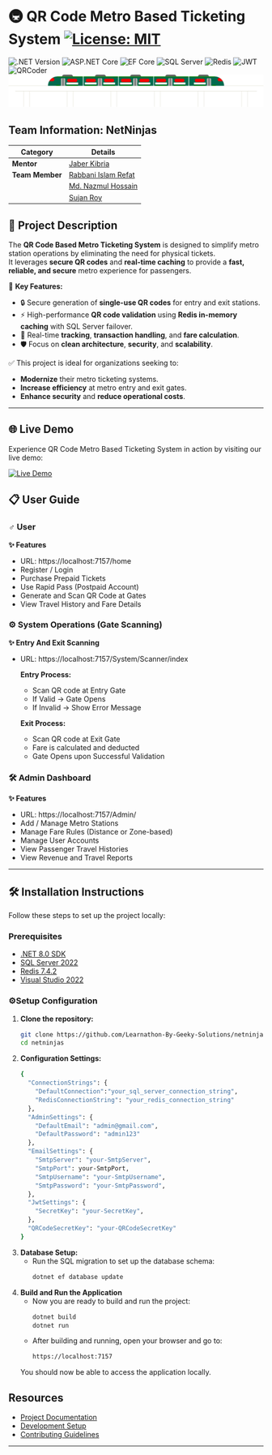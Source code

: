 # 🚇 QR Code Metro Based Ticketing System [![License: MIT](https://img.shields.io/badge/License-MIT-green.svg)](LICENSE)

![.NET Version](https://img.shields.io/badge/.NET-8.0-%23512bd4) 
![ASP.NET Core](https://img.shields.io/badge/ASP.NET_Core-9.0-%23642DE4) 
![EF Core](https://img.shields.io/badge/EF_Core-8.0-%23d6522b) 
![SQL Server](https://img.shields.io/badge/SQL_Server-2022-%23CC2927) 
![Redis](https://img.shields.io/badge/Redis-%23DD0031.svg?logo=redis&logoColor=white) 
![JWT](https://img.shields.io/badge/JWT-Auth-%23000000?logo=jsonwebtokens) 
![QRCoder](https://img.shields.io/badge/QR_Code-Generator-%23000000?logo=qrcode)
![Alt text](docs/Images/train-anim1.svg)

## Team Information: NetNinjas

| Category        | Details                                               |
|-----------------|-------------------------------------------------------|
| **Mentor**      | [Jaber Kibria](https://github.com/mhsjaber)           |
| **Team Member** | [Rabbani Islam Refat](https://github.com/refat75)     |
|                 | [Md. Nazmul Hossain](https://github.com/nazmulhossin) |
|                 | [Sujan Roy](https://github.com/sujan-roy24)           |

## 📄 Project Description

The **QR Code Based Metro Ticketing System** is designed to simplify metro station operations by eliminating the need for physical tickets.  
It leverages **secure QR codes** and **real-time caching** to provide a **fast, reliable, and secure** metro experience for passengers.

🔹 **Key Features:**
- 🔒 Secure generation of **single-use QR codes** for entry and exit stations.
- ⚡ High-performance **QR code validation** using **Redis in-memory caching** with SQL Server failover.
- 🔄 Real-time **tracking**, **transaction handling**, and **fare calculation**.
- 🛡️ Focus on **clean architecture**, **security**, and **scalability**.


✅ This project is ideal for organizations seeking to:
- **Modernize** their metro ticketing systems.
- **Increase efficiency** at metro entry and exit gates.
- **Enhance security** and **reduce operational costs**.

---
## 🌐 Live Demo
Experience QR Code Metro Based Ticketing System in action by visiting our live demo:

[![Live Demo](https://img.shields.io/badge/View%20Live-Click%20Here-brightgreen?style=for-the-badge&logo=googlechrome&logoColor=white)](https://dhakametro.bsite.net/)

## 📋 User Guide
### ♂️ User
**✨ Features**
 - URL: https://localhost:7157/home
 - Register / Login
 - Purchase Prepaid Tickets
 - Use Rapid Pass (Postpaid Account)
 - Generate and Scan QR Code at Gates
 - View Travel History and Fare Details

### ⚙️ System Operations (Gate Scanning)
**✨ Entry And Exit Scanning**
 - URL: https://localhost:7157/System/Scanner/index

     **Entry Process:**
     
      - Scan QR code at Entry Gate
      - If Valid → Gate Opens
      - If Invalid → Show Error Message
     
     **Exit Process:**
     
      - Scan QR code at Exit Gate
      - Fare is calculated and deducted
      - Gate Opens upon Successful Validation

### 🛠️ Admin Dashboard
**✨ Features**
 - URL: https://localhost:7157/Admin/
 - Add / Manage Metro Stations
 - Manage Fare Rules (Distance or Zone-based)
 - Manage User Accounts
 - View Passenger Travel Histories
 - View Revenue and Travel Reports
---
## 🛠️ Installation Instructions

Follow these steps to set up the project locally:

### Prerequisites
- [.NET 8.0 SDK](https://dotnet.microsoft.com/download)
- [SQL Server 2022](https://www.microsoft.com/sql-server)
- [Redis 7.4.2](https://redis.io/download)
- [Visual Studio 2022](https://visualstudio.microsoft.com/)

### ⚙️Setup Configuration
1. **Clone the repository:**
   ```sh
   git clone https://github.com/Learnathon-By-Geeky-Solutions/netninjas.git
   cd netninjas
   ```
2. **Configuration Settings:**
    ```sh
    {
      "ConnectionStrings": {
        "DefaultConnection":"your_sql_server_connection_string",
        "RedisConnectionString": "your_redis_connection_string"
      },
      "AdminSettings": {
        "DefaultEmail": "admin@gmail.com",
        "DefaultPassword": "admin123"
      },
      "EmailSettings": {
        "SmtpServer": "your-SmtpServer",
        "SmtpPort": your-SmtpPort,
        "SmtpUsername": "your-SmtpUsername",
        "SmtpPassword": "your-SmtpPassword",
      },
      "JwtSettings": {
        "SecretKey": "your-SecretKey",
      },
      "QRCodeSecretKey": "your-QRCodeSecretKey"
    }
    ```
3. **Database Setup:**
   - Run the SQL migration to set up the database schema:
     ```sh
     dotnet ef database update
     ```
4. **Build and Run the Application**
   - Now you are ready to build and run the project:
     ```sh
     dotnet build
     dotnet run
      ```
   - After building and running, open your browser and go to:
     ```sh
     https://localhost:7157
     ```
   You should now be able to access the application locally.
   
## Resources
- [Project Documentation](docs/)
- [Development Setup](docs/setup.md)
- [Contributing Guidelines](CONTRIBUTING.md)

---


